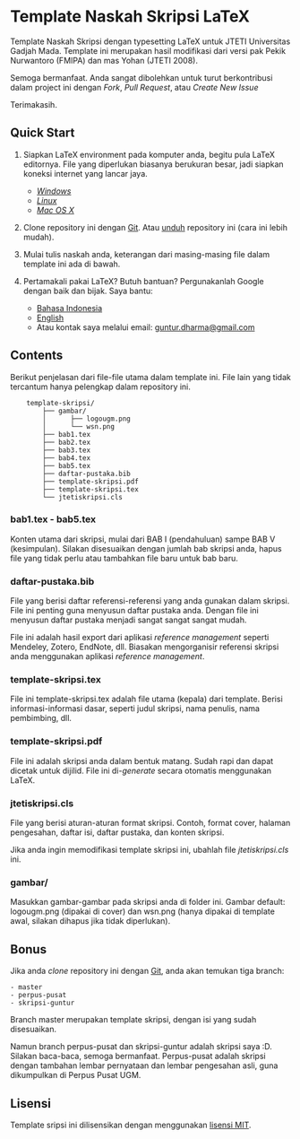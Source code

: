 Template Naskah Skripsi LaTeX
=============================

Template Naskah Skripsi dengan typesetting LaTeX untuk JTETI Universitas Gadjah Mada. Template ini merupakan hasil modifikasi dari versi pak Pekik Nurwantoro (FMIPA) dan mas Yohan (JTETI 2008).

Semoga bermanfaat. Anda sangat dibolehkan untuk turut berkontribusi dalam project ini dengan *Fork*, *Pull Request*, atau *Create New Issue*

Terimakasih.

Quick Start
-----------
1. Siapkan LaTeX environment pada komputer anda, begitu pula LaTeX editornya. File yang diperlukan biasanya berukuran besar, jadi siapkan koneksi internet yang lancar jaya.
	- [*Windows*](https://www.google.com/search?q=windows+setup+latex&oq=windows+setup+latex&aqs=chrome..69i57.6207j0j7&sourceid=chrome&es_sm=91&ie=UTF-8)
	- [*Linux*](https://www.google.com/search?q=windows+setup+latex&oq=windows+setup+latex&aqs=chrome..69i57.6207j0j7&sourceid=chrome&es_sm=91&ie=UTF-8#q=linux+setup+latex)
	- [*Mac OS X*](https://www.google.com/search?q=windows+setup+latex&oq=windows+setup+latex&aqs=chrome..69i57.6207j0j7&sourceid=chrome&es_sm=91&ie=UTF-8#q=mac+setup+latex)

2. Clone repository ini dengan [Git](https://www.google.com/search?q=windows+setup+latex&oq=windows+setup+latex&aqs=chrome..69i57.6207j0j7&sourceid=chrome&es_sm=91&ie=UTF-8#q=setup+git). Atau [unduh](https://github.com/gtrdp/template-skripsi/releases) repository ini (cara ini lebih mudah).
3. Mulai tulis naskah anda, keterangan dari masing-masing file dalam template ini ada di bawah.
4. Pertamakali pakai LaTeX? Butuh bantuan? Pergunakanlah Google dengan baik dan bijak. Saya bantu:
	- [Bahasa Indonesia](https://www.google.com/search?q=tutorial+menggunakan+latex&oq=tutorial+menggunakan+latex&aqs=chrome..69i57j0.3219j0j7&sourceid=chrome&es_sm=91&ie=UTF-8)
	- [English](https://www.google.com/search?q=latex+tutorial&oq=latex+tutorial&aqs=chrome..69i57j69i65l3j69i60l2.1884j0j7&sourceid=chrome&es_sm=91&ie=UTF-8)
	- Atau kontak saya melalui email: [guntur.dharma@gmail.com](mailto:guntur.dharma@gmail.com)

Contents
--------
Berikut penjelasan dari file-file utama dalam template ini. File lain yang tidak tercantum hanya pelengkap dalam repository ini.

		template-skripsi/
			├── gambar/
			│	   ├── logougm.png
			│	   └── wsn.png
			├── bab1.tex
			├── bab2.tex
			├── bab3.tex
			├── bab4.tex
			├── bab5.tex
			├── daftar-pustaka.bib
			├── template-skripsi.pdf
			├── template-skripsi.tex
			└── jtetiskripsi.cls

### bab1.tex - bab5.tex
Konten utama dari skripsi, mulai dari BAB I (pendahuluan) sampe BAB V (kesimpulan). Silakan disesuaikan dengan jumlah bab skripsi anda, hapus file yang tidak perlu atau tambahkan file baru untuk bab baru.

### daftar-pustaka.bib
File yang berisi daftar referensi-referensi yang anda gunakan dalam skripsi. File ini penting guna menyusun daftar pustaka anda. Dengan file ini menyusun daftar pustaka menjadi sangat sangat sangat mudah.

File ini adalah hasil export dari aplikasi *reference management* seperti Mendeley, Zotero, EndNote, dll. Biasakan mengorganisir referensi skripsi anda menggunakan aplikasi *reference management*.

### template-skripsi.tex
File ini template-skripsi.tex adalah file utama (kepala) dari template. Berisi informasi-informasi dasar, seperti judul skripsi, nama penulis, nama pembimbing, dll.

### template-skripsi.pdf
File ini adalah skripsi anda dalam bentuk matang. Sudah rapi dan dapat dicetak untuk dijilid. File ini di-*generate* secara otomatis menggunakan LaTeX.

### jtetiskripsi.cls
File yang berisi aturan-aturan format skripsi. Contoh, format cover, halaman pengesahan, daftar isi, daftar pustaka, dan konten skripsi.

Jika anda ingin memodifikasi template skripsi ini, ubahlah file *jtetiskripsi.cls* ini.

### gambar/
Masukkan gambar-gambar pada skripsi anda di folder ini. Gambar default: logougm.png (dipakai di cover) dan wsn.png (hanya dipakai di template awal, silakan dihapus jika tidak diperlukan).
			
Bonus
-----
Jika anda *clone* repository ini dengan [Git](https://www.google.com/search?q=windows+setup+latex&oq=windows+setup+latex&aqs=chrome..69i57.6207j0j7&sourceid=chrome&es_sm=91&ie=UTF-8#q=setup+git), anda akan temukan tiga branch:
	
	- master
	- perpus-pusat
	- skripsi-guntur

Branch master merupakan template skripsi, dengan isi yang sudah disesuaikan.

Namun branch perpus-pusat dan skripsi-guntur adalah skripsi saya :D. Silakan baca-baca, semoga bermanfaat. Perpus-pusat adalah skripsi dengan tambahan lembar pernyataan dan lembar pengesahan asli, guna dikumpulkan di Perpus Pusat UGM.

Lisensi
-------
Template sripsi ini dilisensikan dengan menggunakan [lisensi MIT](https://raw.githubusercontent.com/gtrdp/template-skripsi/master/LICENSE).